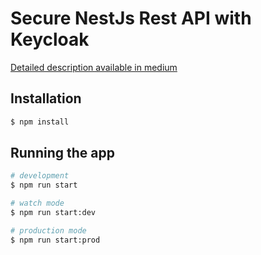 <h1>Secure NestJs Rest API with Keycloak</h1>

<a href="https://medium.com/devops-dudes/secure-nestjs-rest-api-with-keycloak-745ef32a2370">Detailed description  available  in medium</a>



## Installation

```bash
$ npm install
```

## Running the app

```bash
# development
$ npm run start

# watch mode
$ npm run start:dev

# production mode
$ npm run start:prod
```
